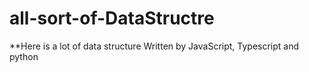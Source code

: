 # all-sort-of-DataStructre
**Here is a lot of data structure Written by JavaScript, Typescript and python 
